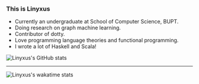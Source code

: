 <!--
**Linyxus/Linyxus** is a ✨ _special_ ✨ repository because its `README.md` (this file) appears on your GitHub profile.

Here are some ideas to get you started:

- 🔭 I’m currently working on ...
- 🌱 I’m currently learning ...
- 👯 I’m looking to collaborate on ...
- 🤔 I’m looking for help with ...
- 💬 Ask me about ...
- 📫 How to reach me: ...
- 😄 Pronouns: ...
- ⚡ Fun fact: ...
-->

### This is Linyxus

- Currently an undergraduate at School of Computer Science, BUPT.
- Doing research on graph machine learning.
- Contributor of dotty.
- Love programming language theories and functional programming.
- I wrote a lot of Haskell and Scala!

![Linyxus's GitHub stats](https://github-readme-stats-linyxus.vercel.app/api?username=linyxus&show_icons=true)

---

![Linyxus's wakatime stats](https://github-readme-stats-linyxus.vercel.app/api/wakatime?username=linyxus)

